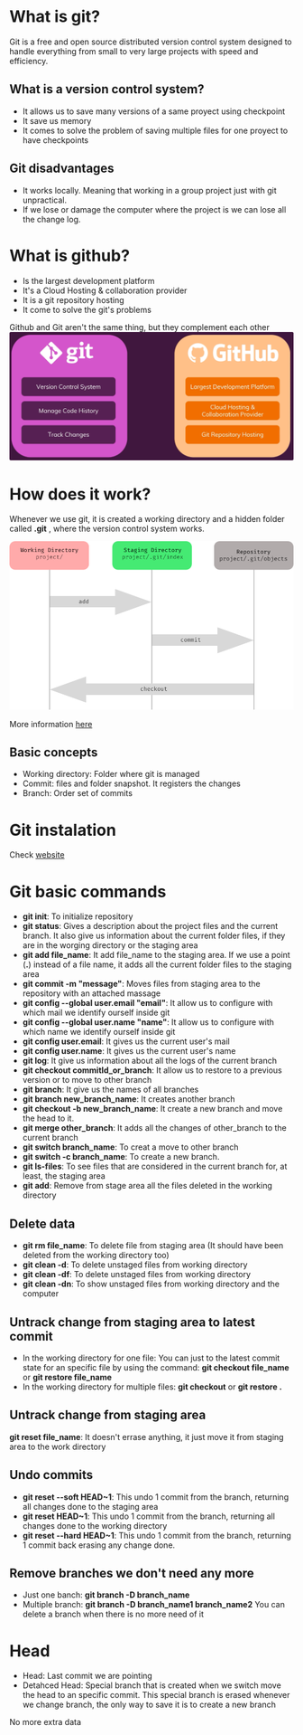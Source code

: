 # What is git?
Git is a free and open source distributed version control system designed to handle everything from small to very large projects with speed and efficiency.

## What is a version control system?
* It allows us to save many versions of a same proyect using checkpoint
* It save us memory
* It comes to solve the problem of saving multiple files for one proyect to have checkpoints

## Git disadvantages
* It works locally. Meaning that working in a group project just with git unpractical.
* If we lose or damage the computer where the project is we can lose all the change log.

# What is github?
* Is the largest development platform
* It's a Cloud Hosting & collaboration provider
* It is a git repository hosting
* It come to solve the git's problems

Github and Git aren't the same thing, but they complement each other
![Git & Github comparison](/img/git_and_github.png)

# How does it work?
Whenever we use git, it is created a working directory and a hidden folder called __.git__ , where the version control system works.

![How git works](/img/how_git_works.png)

More information [here](https://medium.com/hackernoon/understanding-git-index-4821a0765cf)

## Basic concepts
* Working directory: Folder where git is managed
* Commit: files and folder snapshot. It registers the changes
* Branch: Order set of commits

# Git instalation
Check [website](https://git-scm.com/)

# Git basic commands
* **git init**: To initialize repository
* **git status**: Gives a description about the project files and the current branch. It also give us information about the current folder files, if they are in the worging directory or the staging area
* **git add file_name**: It add file_name to the staging area. If we use a point (__.__) instead of a file name, it adds all the current folder files to the staging area 
* **git commit -m "message"**: Moves files from staging area to the repository with an attached massage
* **git config --global user.email "email"**: It allow us to configure with which mail we identify ourself inside git
* **git config --global user.name "name"**: It allow us to configure with which name we identify ourself inside git
* **git config user.email**: It gives us the current user's mail
* **git config user.name**: It gives us the current user's name
* **git log**: It give us information about all the logs of the current branch
* **git checkout commitId_or_branch**: It allow us to restore to a previous version or to move to other branch
* **git branch**: It give us the names of all branches
* **git branch new_branch_name**: It creates another branch
* **git checkout -b new_branch_name**: It create a new branch and move the head to it.
* **git merge other_branch**: It adds all the changes of other_branch to the current branch
* **git switch branch_name**:  To creat a move to other branch
* **git switch -c branch_name**:  To create a new branch.
* **git ls-files**: To see files that are considered in the current branch for, at least, the staging area
* **git add**: Remove from stage area all the files deleted in the working directory

## Delete data
* **git rm file_name**: To delete file from staging area (It should have been deleted from the working directory too)
* **git clean -d**: To delete unstaged files from working directory
* **git clean -df**: To delete unstaged files from working directory
* **git clean -dn**: To show unstaged files from working directory and the computer

## Untrack change from staging area to latest commit
* In the working directory for one file: You can just to the latest commit state for an specific file by using the command: **git checkout file_name** or **git restore file_name**
* In the working directory for multiple files: **git checkout** or **git restore .**

## Untrack change from staging area
**git reset file_name**: It doesn't errase anything, it just move it from staging area to the work directory

## Undo commits
* **git reset --soft HEAD~1**: This undo 1 commit from the branch, returning all changes done to the staging area
* **git reset HEAD~1**: This undo 1 commit from the branch, returning all changes done to the working directory
* **git reset --hard HEAD~1**: This undo 1 commit from the branch, returning 1 commit back erasing any change done.

## Remove branches we don't need any more
* Just one banch: **git branch -D branch_name**
* Multiple branch: **git branch -D branch_name1 branch_name2**
You can delete a branch when there is no more need of it

# Head
* Head: Last commit we are pointing
* Detahced Head: Special branch that is created when we switch move the head to an specific commit. This special branch is erased whenever we change branch, the only way to save it is to create a new branch

No more extra data